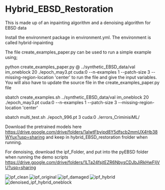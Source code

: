 # Hybrid_EBSD_Restoration
This is made up of an inpainting algorithm and a denoising algorithm for EBSD data

Install the environment package in environment.yml. The environment is called hybrid-inpainting

The file create_examples_paper.py can be used to run a simple example using;

python create_examples_paper.py @ ../synthetic_EBSD_data/val im_oneblock 20 ./epoch_may3.pt cuda:0 --n-examples 1 --patch-size 3 --missing-region-location 'center'
to run the file and give the input variables. You will also have to update the source file in the create_examples_paper.py file

sbatch create_examples.sh ../synthetic_EBSD_data/val im_oneblock 20 ./epoch_may3.pt cuda:0 --n-examples 1 --patch-size 3 --missing-region-location 'center'

sbatch multi_test.sh ./epoch_996.pt 3 cuda:0 ./errors_CriminisiML/

Download the pretrained models here https://drive.google.com/drive/folders/1alwtFbyjpd8Y5dfscb2mmUX4Hb38WYux?usp=sharing and keep in hybrid_EBSD_restoration frolder when running.

For denoising, download the ipf_Folder, and put into the pyEBSD folder when running the demo scripts
https://drive.google.com/drive/folders/1LTa24fsjtEZR6NbysCDJbJiRkHwFIjVU?usp=sharing


![ipf_clean](https://github.com/Atindama/EBSD-Restoration-Inpainting-and-Denoising/assets/121004801/08d136b9-0c6b-423e-9dc4-2a706d9cf2b2)
![ipf_original](https://github.com/Atindama/EBSD-Restoration-Inpainting-and-Denoising/assets/121004801/2a007d04-c426-4853-bd22-afd3c4e0e9ca)
![ipf_damaged](https://github.com/Atindama/EBSD-Restoration-Inpainting-and-Denoising/assets/121004801/2a13a69b-7ca1-44c6-8938-81d1a400c3f1)
![ipf_hybrid](https://github.com/Atindama/EBSD-Restoration-Inpainting-and-Denoising/assets/121004801/6f03598d-0284-46f8-8f76-7397c4e28bd1)
![denoised_ipf_hybrid_oneblock](https://github.com/Atindama/EBSD-Restoration-Inpainting-and-Denoising/assets/121004801/e16a3c27-75aa-4f4a-a5f4-e3d400e0b6e6)


